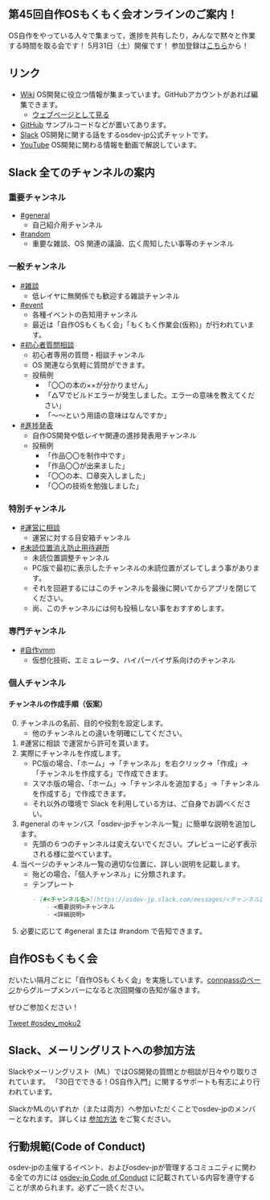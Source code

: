 ## 第45回自作OSもくもく会オンラインのご案内！
OS自作をやっている人々で集まって，進捗を共有したり，みんなで黙々と作業する時間を取る会です！
5月31日（土）開催です！
参加登録は[こちら](https://osdev-jp.connpass.com/event/354860/)から！

## リンク
- [Wiki](https://github.com/osdev-jp/osdev-jp.github.io/wiki) OS開発に役立つ情報が集まっています。GitHubアカウントがあれば編集できます。
	- [ウェブページとして見る](https://osdev.jp/wiki/Home.html)
- [GitHub](https://github.com/osdev-jp) サンプルコードなどが置いてあります。
- [Slack](https://osdev-jp.slack.com/) OS開発に関する話をするosdev-jp公式チャットです。
- [YouTube](https://www.youtube.com/channel/UCZi_C-xvC5qNcALfD_5JKIg) OS開発に関わる情報を動画で解説しています。

## Slack 全てのチャンネルの案内

### 重要チャンネル
- [#general](https://osdev-jp.slack.com/messages/C0XA3GB7F/)
	- 自己紹介用チャンネル
- [#random](https://osdev-jp.slack.com/messages/C0XA87EM7/)
	- 重要な雑談、OS 関連の議論、広く周知したい事等のチャンネル

### 一般チャンネル
- [#雑談](https://osdev-jp.slack.com/archives/CTC0F40TV)
	- 低レイヤに無関係でも歓迎する雑談チャンネル
- [#event](https://osdev-jp.slack.com/messages/C626TTWMP/)
	- 各種イベントの告知用チャンネル
	- 最近は「自作OSもくもく会」「もくもく作業会(仮称)」が行われています。
- [#初心者質問相談](https://osdev-jp.slack.com/messages/CGEGWHRGQ/)
	- 初心者専用の質問・相談チャンネル
	- OS 関連なら気軽に質問ができます。
	- 投稿例
		- 「〇〇の本の××が分かりません」
		- 「△▽でビルドエラーが発生しました。エラーの意味を教えてください」
		- 「～～という用語の意味はなんですか」
- [#進捗発表](https://osdev-jp.slack.com/messages/CA13F2LAH/)
	- 自作OS開発や低レイヤ関連の進捗発表用チャンネル
	- 投稿例
		- 「作品〇〇を制作中です」
		- 「作品〇〇が出来ました」
		- 「〇〇の本、□章突入しました」
		- 「〇〇の技術を勉強しました」

### 特別チャンネル
- [#運営に相談](https://osdev-jp.slack.com/messages/C094HQGNTU2)
	- 運営に対する目安箱チャンネル
- [#未読位置消え防止用待避所](https://osdev-jp.slack.com/messages/C07GFJP0SEQ/)
	- 未読位置調整チャンネル
	- PC版で最初に表示したチャンネルの未読位置がズレてしまう事があります。
	- それを回避するにはこのチャンネルを最後に開いてからアプリを閉じてください。
	- 尚、このチャンネルには何も投稿しない事をおすすめします。

### 専門チャンネル
- [#自作vmm](https://osdev-jp.slack.com/messages/CA0N3LCTE/)
	- 仮想化技術、エミュレータ、ハイパーバイザ系向けのチャンネル

### 個人チャンネル

#### チャンネルの作成手順（仮案）
0. チャンネルの名前、目的や役割を設定します。
	* 他のチャンネルとの違いを明確にしてください。
1. #運営に相談 で運営から許可を貰います。
2. 実際にチャンネルを作成します。
	* PC版の場合、「ホーム」→「チャンネル」を右クリック→「作成」→「チャンネルを作成する」で作成できます。
	* スマホ版の場合、「ホーム」→「チャンネルを追加する」→「チャンネルを作成する」で作成できます。
	* それ以外の環境で Slack を利用している方は、ご自身でお調べください。
3. #general のキャンバス「osdev-jpチャンネル一覧」に簡単な説明を追加します。
	* 先頭の６つのチャンネルは変えないでください。プレビューに必ず表示される様に並べています。
4. 当ページのチャンネル一覧の適切な位置に、詳しい説明を記載します。
	* 殆どの場合、「個人チャンネル」に分類されます。
	* テンプレート
		```md
		- [#<チャンネル名>](https://osdev-jp.slack.com/messages/<チャンネルID>/)
			- <概要説明>チャンネル
 			- <詳細説明>
		```
5. 必要に応じて #general または #random で告知できます。

## 自作OSもくもく会
だいたい隔月ごとに「自作OSもくもく会」を実施しています。[connpassのページ](https://osdev-jp.connpass.com/)からグループメンバーになると次回開催の告知が届きます。

ぜひご参加ください！

<a href="https://twitter.com/intent/tweet?button_hashtag=osdev_moku2&ref_src=twsrc%5Etfw" class="twitter-hashtag-button" data-show-count="false">Tweet #osdev_moku2</a><script async src="https://platform.twitter.com/widgets.js" charset="utf-8"></script>

## Slack、メーリングリストへの参加方法
Slackやメーリングリスト（ML）ではOS開発の質問とか相談が日々やり取りされています。
「30日でできる！OS自作入門」に関するサポートも有志により行われています。

SlackかMLのいずれか（または両方）へ参加いただくことでosdev-jpのメンバーとなれます。
詳しくは [参加方法](joinus.md) をご覧ください。

## 行動規範(Code of Conduct)

osdev-jpの主催するイベント、およびosdev-jpが管理するコミュニティに関わる全ての方には [osdev-jp Code of Conduct](code-of-conduct.md) に記載されている内容を遵守することが求められます。必ずご一読ください。
